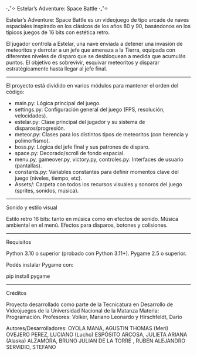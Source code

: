 ‎‧₊˚✧ Estelar’s Adventure: Space Battle ‎‧₊˚✧

Estelar’s Adventure: Space Battle es un videojuego de tipo arcade de naves espaciales inspirado en los clásicos de los años 80 y 90, basándonos en los típicos juegos de 
16 bits con estética retro. 

El jugador controla a Estelar, una nave enviada a detener una invasión de meteoritos y derrotar a un jefe que amenaza a la Tierra, equipada con diferentes 
niveles de disparo que se desbloquean a medida que acumulás puntos. El objetivo es sobrevivir, esquivar meteoritos y disparar estratégicamente hasta llegar al jefe final.

---

El proyecto está dividido en varios módulos para mantener el orden del código:

- main.py: Lógica principal del juego.
- settings.py: Configuración general del juego (FPS, resolución, velocidades).
- estelar.py: Clase principal del jugador y su sistema de disparos/progresión.
- meteor.py: Clases para los distintos tipos de meteoritos (con herencia y polimorfismo).
- boss.py: Lógica del jefe final y sus patrones de disparo.
- space.py: Decorado/scroll de fondo espacial.
- menu.py, gameover.py, victory.py, controles.py: Interfaces de usuario (pantallas).
- constants.py: Variables constantes para definir momentos clave del juego (niveles, tiempo, etc).
- Assets/: Carpeta con todos los recursos visuales y sonoros del juego (sprites, sonidos, música).

---

Sonido y estilo visual

Estilo retro 16 bits: tanto en música como en efectos de sonido.
Música ambiental en el menú.
Efectos para disparos, botones y colisiones.

---

Requisitos

Python 3.10 o superior (probado con Python 3.11+).
Pygame 2.5 o superior.

Podés instalar Pygame con:

pip install pygame

---

Créditos

Proyecto desarrollado como parte de la Tecnicatura en Desarrollo de Videojuegos de la Universidad Nacional de la Matanza
Materia: Programación.
Profesores: Volker, Mariano Leonardo y Hirschfeldt, Dario

Autores/Desarrolladores:
OYOLA MANA, AGUSTIN THOMAS (Meri) 
OVEJERO PEREZ, LUCIANO (Lucho)
ESPÓSITO ARCOSA, JULIETA ARIANA (Alaska)
ALZAMORA, BRUNO JULIAN
DE LA TORRE , RUBEN ALEJANDRO
SERVIDIO, STEFANO
